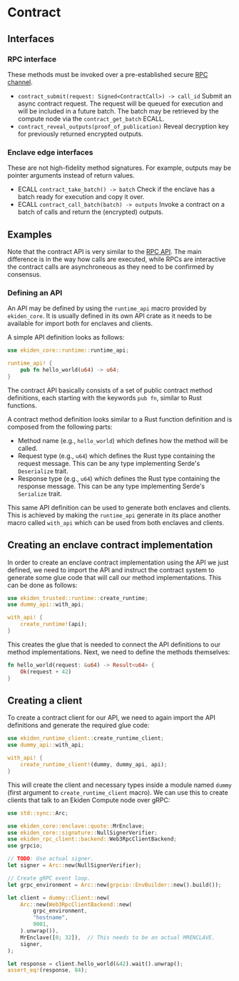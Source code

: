 # Contract

## Interfaces

### RPC interface

These methods must be invoked over a pre-established secure [RPC channel](rpc.md).

* `contract_submit(request: Signed<ContractCall>) -> call_id`
  Submit an async contract request. The request will be queued for execution and will be
  included in a future batch. The batch may be retrieved by the compute node via the
  `contract_get_batch` ECALL.
* `contract_reveal_outputs(proof_of_publication)`
  Reveal decryption key for previously returned encrypted outputs.

### Enclave edge interfaces

These are not high-fidelity method signatures.
For example, outputs may be pointer arguments instead of return values.

* ECALL `contract_take_batch() -> batch`
  Check if the enclave has a batch ready for execution and copy it over.
* ECALL `contract_call_batch(batch) -> outputs`
  Invoke a contract on a batch of calls and return the (encrypted) outputs.

## Examples

Note that the contract API is very similar to the [RPC API](rpc.md). The main difference is in the way how calls are executed, while RPCs are interactive the contract calls are asynchroneous as they need to be confirmed by consensus.

### Defining an API

An API may be defined by using the `runtime_api` macro provided by `ekiden_core`. It is usually defined in its own API crate as it needs to be available for import both for enclaves and clients.

A simple API definition looks as follows:
```rust
use ekiden_core::runtime::runtime_api;

runtime_api! {
    pub fn hello_world(u64) -> u64;
}

```

The contract API basically consists of a set of public contract method definitions, each starting with the keywords `pub fn`, similar to Rust functions.

A contract method definition looks similar to a Rust function definition and is composed from the following parts:
* Method name (e.g., `hello_world`) which defines how the method will be called.
* Request type (e.g., `u64`) which defines the Rust type containing the request message. This can be any type implementing Serde's `Deserialize` trait.
* Response type (e.g., `u64`) which defines the Rust type containing the response message. This can be any type implementing Serde's `Serialize` trait.

This same API definition can be used to generate both enclaves and clients. This is achieved by making the `runtime_api` generate in its place another macro called `with_api` which can be used from both enclaves and clients.

## Creating an enclave contract implementation

In order to create an enclave contract implementation using the API we just defined, we need to import the API and instruct the contract system to generate some glue code that will call our method implementations.
This can be done as follows:
```rust
use ekiden_trusted::runtime::create_runtime;
use dummy_api::with_api;

with_api! {
    create_runtime!(api);
}
```

This creates the glue that is needed to connect the API definitions to our method implementations. Next, we need to define the methods themselves:
```rust
fn hello_world(request: &u64) -> Result<u64> {
    Ok(request + 42)
}
```

## Creating a client

To create a contract client for our API, we need to again import the API definitions and generate the required glue code:
```rust
use ekiden_runtime_client::create_runtime_client;
use dummy_api::with_api;

with_api! {
    create_runtime_client!(dummy, dummy_api, api);
}
```

This will create the client and necessary types inside a module named `dummy` (first argument to `create_runtime_client` macro).
We can use this to create clients that talk to an Ekiden Compute node over gRPC:
```rust
use std::sync::Arc;

use ekiden_core::enclave::quote::MrEnclave;
use ekiden_core::signature::NullSignerVerifier;
use ekiden_rpc_client::backend::Web3RpcClientBackend;
use grpcio;

// TODO: Use actual signer.
let signer = Arc::new(NullSignerVerifier);

// Create gRPC event loop.
let grpc_environment = Arc::new(grpcio::EnvBuilder::new().build());

let client = dummy::Client::new(
    Arc::new(Web3RpcClientBackend::new(
        grpc_environment,
        "hostname",
        9001,
    ).unwrap()),
    MrEnclave([0; 32]),  // This needs to be an actual MRENCLAVE.
    signer,
);

let response = client.hello_world(&42).wait().unwrap();
assert_eq!(response, 84);
```

